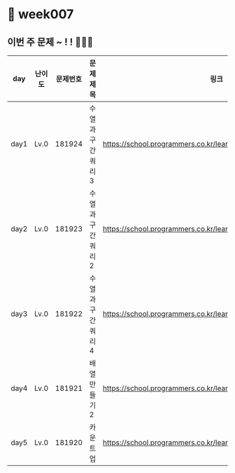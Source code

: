 # 📌 week007
## 이번 주 문제 ~ ! ! 💪💪💪
| day  | 난이도  | 문제번호     | 문제제목             |링크|
|------|------|------|------------------|--|
| day1 | Lv.0 |181924| 수열과 구간 쿼리 3         | https://school.programmers.co.kr/learn/courses/30/lessons/181924 |
| day2 | Lv.0 |181923| 수열과 구간 쿼리 2 | https://school.programmers.co.kr/learn/courses/30/lessons/181923 |
| day3 | Lv.0 |181922| 수열과 구간 쿼리 4       | https://school.programmers.co.kr/learn/courses/30/lessons/181922 |
| day4 | Lv.0 |181921| 배열 만들기2     | https://school.programmers.co.kr/learn/courses/30/lessons/181921 |
| day5 | Lv.0 |181920| 카운트 업           | https://school.programmers.co.kr/learn/courses/30/lessons/181920 |